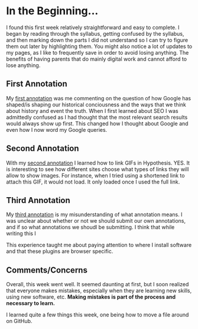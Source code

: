 # In the Beginning...
I found this first week relatively straightforward and easy to complete. I began by reading through the syllabus, getting confused by the syllabus, and then marking down the parts I did not understand so I can try to figure them out later by highlighting them. You might also notice a lot of updates to my pages, as I like to frequently save in order to avoid losing anything. The benefits of having parents that do mainly digital work and cannot afford to lose anything.

## First Annotation
My [first annotation](https://hyp.is/GWiT7HDoEem9pe8EFtgT-A/site.craftingdigitalhistory.ca/first-things-first.html) was me commenting on the question of how Google has shaped/is shaping our historical conciousness and the ways that we think about history and event the truth. When I first learned about SEO I was admittedly confused as I had thought that the most relevant search results would always show up first. This changed how I thought about Google and even how I now word my Google queries.  

## Second Annotation
With my [second annotation](https://hyp.is/aoWWQnDqEemekIOYlJeEsA/workbook.craftingdigitalhistory.ca/introduction/crafting-digital-history/) I learned how to link GIFs in Hypothesis. YES. It is interesting to see how different sites choose what types of links they will allow to show images. For instance, when I tried using a shortened link to attach this GIF, it would not load. It only loaded once I used the full link. 

## Third Annotation
My [third annotation](https://hyp.is/FhDMDnDuEemuymfhkFAccA/workbook.craftingdigitalhistory.ca/introduction/crafting-digital-history/) is my misunderstanding of what annotation means. I was unclear about whether or not we should submit our own annotations, and if so what annotations we shoudl be submitting. I think that while writing this I 

This experience taught me about paying attention to where I install software and that these plugins are browser specific. 

## Comments/Concerns

Overall, this week went well. It seemed daunting at first, but I soon realized that everyone makes mistakes, especially when they are learning new skills, using new software, etc. **Making mistakes is part of the process and necessary to learn.**

I learned quite a few things this week, one being how to move a file around on GitHub.
